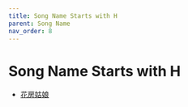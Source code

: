 ```yaml
---
title: Song Name Starts with H
parent: Song Name 
nav_order: 8
---
```


# Song Name Starts with H

- [花房姑娘](/lyrics/Cui_Jian/huafangguniang)
